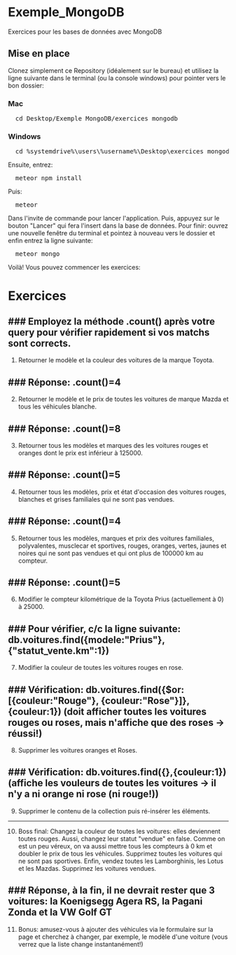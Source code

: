 # Exemple_MongoDB
Exercices pour les bases de données avec MongoDB

## Mise en place
Clonez simplement ce Repository (idéalement sur le bureau) et utilisez la ligne suivante dans le terminal (ou la console windows) pour pointer vers le bon dossier:

### Mac
<pre>
  cd Desktop/Exemple_MongoDB/exercices_mongodb
</pre>
### Windows
<pre>
  cd %systemdrive%\users\%username%\Desktop\exercices_mongodb
</pre>

Ensuite, entrez:
<pre>
  meteor npm install
</pre>
Puis:
<pre>
  meteor
</pre>
Dans l'invite de commande pour lancer l'application. Puis, appuyez sur le bouton "Lancer" qui fera l'insert dans la base de données. Pour finir: ouvrez une nouvelle fenêtre du terminal et pointez à nouveau vers le dossier et enfin entrez la ligne suivante:
<pre>
  meteor mongo
</pre>
Voilà! Vous pouvez commencer les exercices:

# Exercices

### Employez la méthode .count() après votre query pour vérifier rapidement si vos matchs sont corrects.
----
1) Retourner le modèle et la couleur des voitures de la marque Toyota. 

### Réponse: .count()=4
---
2) Retourner le modèle et le prix de toutes les voitures de marque Mazda et tous les véhicules blanche. 

### Réponse: .count()=8
---
3) Retourner tous les modèles et marques des les voitures rouges et oranges dont le prix est inférieur à 125000. 

### Réponse: .count()=5
---
4) Retourner tous les modèles, prix et état d'occasion des voitures rouges, blanches et grises familiales qui ne sont pas vendues. 

### Réponse: .count()=4
---
5) Retourner tous les modèles, marques et prix des voitures familiales, polyvalentes, musclecar et sportives, rouges, oranges, vertes, jaunes et noires qui ne sont pas vendues et qui ont plus de 100000 km au compteur.

### Réponse: .count()=5
---
6) Modifier le compteur kilométrique de la Toyota Prius (actuellement à 0) à 25000.

### Pour vérifier, c/c la ligne suivante: db.voitures.find({modele:"Prius"},{"statut_vente.km":1})
---
7) Modifier la couleur de toutes les voitures rouges en rose.

### Vérification: db.voitures.find({$or:[{couleur:"Rouge"}, {couleur:"Rose"}]},{couleur:1}) (doit afficher toutes les voitures rouges ou roses, mais n'affiche que des roses -> réussi!)
---
8) Supprimer les voitures oranges et Roses.

### Vérification: db.voitures.find({},{couleur:1}) (affiche les vouleurs de toutes les voitures -> il n'y a ni orange ni rose (ni rouge!))
---
9) Supprimer le contenu de la collection puis ré-insérer les éléments.
---
10) Boss final: Changez la couleur de toutes les voitures: elles deviennent toutes rouges. Aussi, changez leur statut "vendue" en false. Comme on est un peu véreux, on va aussi mettre tous les compteurs à 0 km et doubler le prix de tous les véhicules. Supprimez toutes les voitures qui ne sont pas sportives. Enfin, vendez toutes les Lamborghinis, les Lotus et les Mazdas. Supprimez les voitures vendues.

### Réponse, à la fin, il ne devrait rester que 3 voitures: la Koenigsegg Agera RS, la Pagani Zonda et la VW Golf GT
---
11) Bonus: amusez-vous à ajouter des véhicules via le formulaire sur la page et cherchez à changer, par exemple, le modèle d'une voiture (vous verrez que la liste change instantanément!) 
